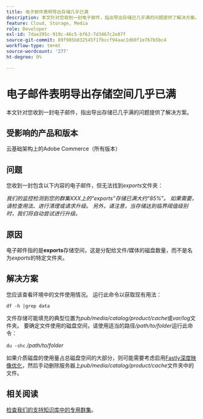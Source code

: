 ```yaml
---
title: 电子邮件表明导出存储几乎已满
description: 本文针对您收到一封电子邮件，指出导出存储已几乎满的问题提供了解决方案。
feature: Cloud, Storage, Media
role: Developer
exl-id: 7dae295c-919c-46c5-bf63-7d3467c2e07f
source-git-commit: 89f985b832545f1fbccf94aac1d60f1e767b5bc4
workflow-type: tm+mt
source-wordcount: '277'
ht-degree: 0%

---
```


# 电子邮件表明导出存储空间几乎已满

本文针对您收到一封电子邮件，指出导出存储已几乎满的问题提供了解决方案。

## 受影响的产品和版本

云基础架构上的Adobe Commerce（所有版本）

## 问题

您收到一封包含以下内容的电子邮件，但无法找到&#x200B;*exports*&#x200B;文件夹：

*我们的监控检测到您的群集XXX上的“exports”存储已满大约“85%”。*
*如果需要，请检查用法、进行清理或请求升级。*
*另外，请注意，当存储达到临界阈值级别时，我们将自动尝试进行升级。*

## 原因

电子邮件指的是&#x200B;**exports**&#x200B;存储空间，这是分配给文件/媒体的磁盘数量，而不是名为&#x200B;*exports*&#x200B;的特定文件夹。

## 解决方案

您应该查看环境中的文件使用情况。 运行此命令以获取现有用法：

`df -h |grep data`

文件存储可能填充的典型位置为&#x200B;*pub/media/catalog/product/cache*&#x200B;或&#x200B;*var/log*&#x200B;文件夹。 要确定文件使用的磁盘空间，请使用适当的路径&#x200B;*/path/to/folder*&#x200B;运行此命令：

`du -shc` */path/to/folder*

如果介质磁盘的使用量占总磁盘空间的大部分，则可能需要考虑启用[Fastly深度映像优化](https://experienceleague.adobe.com/en/docs/commerce-cloud-service/user-guide/cdn/fastly-image-optimization#deep-image-optimization)，然后手动删除服务器上&#x200B;*pub/media/catalog/product/cache*&#x200B;文件夹中的文件。

## 相关阅读

[检查我们的支持知识库中的专用群集](https://experienceleague.adobe.com/en/docs/commerce-cloud-service/user-guide/develop/storage/manage-disk-space#check-dedicated-clusters)。
